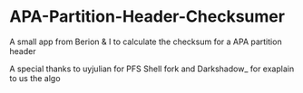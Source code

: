 # APA-Partition-Header-Checksumer
A small app from Berion & I to calculate the checksum for a APA partition header 

A special thanks to uyjulian for PFS Shell fork and Darkshadow_ for exaplain to us the algo
